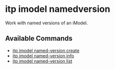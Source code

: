 # itp imodel namedversion

Work with named versions of an iModel.

## Available Commands

- [itp imodel named-version create](imodel/named-version/create.md)
- [itp imodel named-version info](imodel/named-version/info.md)
- [itp imodel named-version list](imodel/named-version/list.md)
